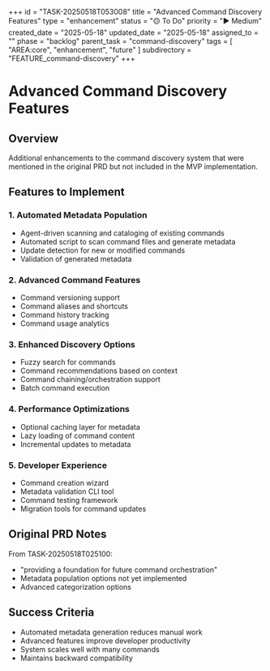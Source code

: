 +++
id = "TASK-20250518T053008"
title = "Advanced Command Discovery Features"
type = "enhancement"
status = "🟡 To Do"
priority = "▶️ Medium"
created_date = "2025-05-18"
updated_date = "2025-05-18"
assigned_to = ""
phase = "backlog"
parent_task = "command-discovery"
tags = [ "AREA:core", "enhancement", "future" ]
subdirectory = "FEATURE_command-discovery"
+++

# Advanced Command Discovery Features

## Overview
Additional enhancements to the command discovery system that were mentioned in the original PRD but not included in the MVP implementation.

## Features to Implement

### 1. Automated Metadata Population
- Agent-driven scanning and cataloging of existing commands
- Automated script to scan command files and generate metadata
- Update detection for new or modified commands
- Validation of generated metadata

### 2. Advanced Command Features
- Command versioning support
- Command aliases and shortcuts
- Command history tracking
- Command usage analytics

### 3. Enhanced Discovery Options
- Fuzzy search for commands
- Command recommendations based on context
- Command chaining/orchestration support
- Batch command execution

### 4. Performance Optimizations
- Optional caching layer for metadata
- Lazy loading of command content
- Incremental updates to metadata

### 5. Developer Experience
- Command creation wizard
- Metadata validation CLI tool
- Command testing framework
- Migration tools for command updates

## Original PRD Notes
From TASK-20250518T025100:
- "providing a foundation for future command orchestration"
- Metadata population options not yet implemented
- Advanced categorization options

## Success Criteria
- Automated metadata generation reduces manual work
- Advanced features improve developer productivity
- System scales well with many commands
- Maintains backward compatibility
